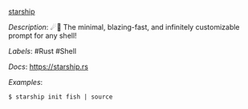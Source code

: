 [starship](https://github.com/starship/starship)

*Description*: ☄🌌️  The minimal, blazing-fast, and infinitely customizable prompt for any shell!

*Labels*: #Rust #Shell

*Docs*: https://starship.rs

*Examples*:

```fish
$ starship init fish | source
```

